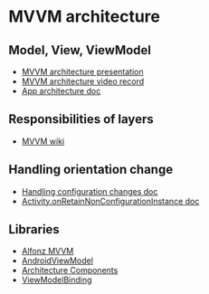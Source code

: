 MVVM architecture
=================


Model, View, ViewModel
----------------------

- [MVVM architecture presentation](https://speakerdeck.com/petrnohejl/mvvm-architecture-on-android)
- [MVVM architecture video record](https://www.youtube.com/watch?v=vnBmdKkMLZw)
- [App architecture doc](https://developer.android.com/topic/libraries/architecture/guide.html)


Responsibilities of layers
--------------------------

- [MVVM wiki](https://en.wikipedia.org/wiki/Model%E2%80%93view%E2%80%93viewmodel)


Handling orientation change
---------------------------

- [Handling configuration changes doc](https://developer.android.com/guide/topics/resources/runtime-changes.html)
- [Activity.onRetainNonConfigurationInstance doc](https://developer.android.com/reference/android/app/Activity.html#onRetainNonConfigurationInstance())


Libraries
---------

- [Alfonz MVVM](https://github.com/petrnohejl/Alfonz/tree/master/alfonz-mvvm)
- [AndroidViewModel](https://github.com/inloop/AndroidViewModel)
- [Architecture Components](https://developer.android.com/topic/libraries/architecture/viewmodel.html)
- [ViewModelBinding](https://github.com/jakubkinst/Android-ViewModelBinding)
